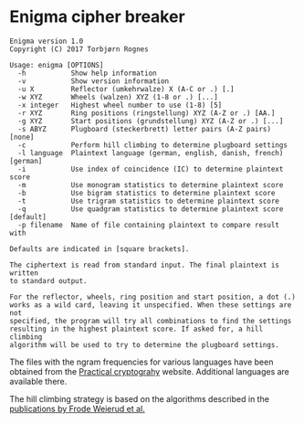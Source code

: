# Enigma cipher breaker

```
Enigma version 1.0
Copyright (C) 2017 Torbjørn Rognes

Usage: enigma [OPTIONS]
  -h           Show help information
  -v           Show version information
  -u X         Reflector (umkehrwalze) X (A-C or .) [.]
  -w XYZ       Wheels (walzen) XYZ (1-8 or .) [...]
  -x integer   Highest wheel number to use (1-8) [5]
  -r XYZ       Ring positions (ringstellung) XYZ (A-Z or .) [AA.]
  -g XYZ       Start positions (grundstellung) XYZ (A-Z or .) [...]
  -s ABYZ      Plugboard (steckerbrett) letter pairs (A-Z pairs) [none]
  -c           Perform hill climbing to determine plugboard settings
  -l language  Plaintext language (german, english, danish, french) [german]
  -i           Use index of coincidence (IC) to determine plaintext score
  -m           Use monogram statistics to determine plaintext score
  -b           Use bigram statistics to determine plaintext score
  -t           Use trigram statistics to determine plaintext score
  -q           Use quadgram statistics to determine plaintext score [default]
  -p filename  Name of file containing plaintext to compare result with

Defaults are indicated in [square brackets].

The ciphertext is read from standard input. The final plaintext is written
to standard output.

For the reflector, wheels, ring position and start position, a dot (.)
works as a wild card, leaving it unspecified. When these settings are not
specified, the program will try all combinations to find the settings
resulting in the highest plaintext score. If asked for, a hill climbing
algorithm will be used to try to determine the plugboard settings.
```

The files with the ngram frequencies for various languages have been obtained from the
[Practical cryptograhy](http://practicalcryptography.com/cryptanalysis/letter-frequencies-various-languages/)
website. Additional languages are available there.

The hill climbing strategy is based on the algorithms described in the
[publications by Frode Weierud et al.](http://cryptocellar.org/Enigma/)
